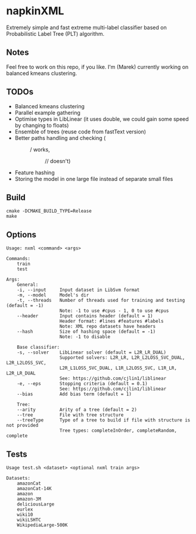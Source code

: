 # napkinXML

Extremely simple and fast extreme multi-label classifier based on Probabilistic Label Tree (PLT) algorithm.

## Notes
Feel free to work on this repo, if you like.
I'm (Marek) currently working on balanced kmeans clustering.

## TODOs
- Balanced kmeans clustering
- Parallel example gathering
- Optimise types in LibLinear (it uses double, we could gain some speed by changing to floats)
- Ensemble of trees (reuse code from fastText version)
- Better paths handling and checking (<dir>/<dir2> works, <dir>/<dir2>/ doesn't)
- Feature hashing
- Storing the model in one large file instead of separate small files

## Build
```
cmake -DCMAKE_BUILD_TYPE=Release
make
```

## Options

```
Usage: nxml <command> <args>

Commands:
    train
    test

Args:
    General:        
    -i, --input     Input dataset in LibSvm format
    -m, --model     Model's dir
    -t, --threads   Number of threads used for training and testing (default = -1)
                    Note: -1 to use #cpus - 1, 0 to use #cpus
    --header        Input contains header (default = 1)
                    Header format: #lines #features #labels
                    Note: XML repo datasets have headers
    --hash          Size of hashing space (default = -1)
                    Note: -1 to disable

    Base classifier:
    -s, --solver    LibLinear solver (default = L2R_LR_DUAL)
                    Supported solvers: L2R_LR, L2R_L2LOSS_SVC_DUAL, L2R_L2LOSS_SVC,
                    L2R_L1LOSS_SVC_DUAL, L1R_L2LOSS_SVC, L1R_LR, L2R_LR_DUAL
                    See: https://github.com/cjlin1/liblinear
    -e, --eps       Stopping criteria (default = 0.1)
                    See: https://github.com/cjlin1/liblinear
    --bias          Add bias term (default = 1)

    Tree:
    --arity         Arity of a tree (default = 2)
    --tree          File with tree structure
    --treeType      Type of a tree to build if file with structure is not provided
                    Tree types: completeInOrder, completeRandom, complete
```

## Tests
```
Usage test.sh <dataset> <optional nxml train args>

Datasets:
    amazonCat
    amazonCat-14K
    amazon
    amazon-3M
    deliciousLarge
    eurlex
    wiki10
    wikiLSHTC
    WikipediaLarge-500K
```
